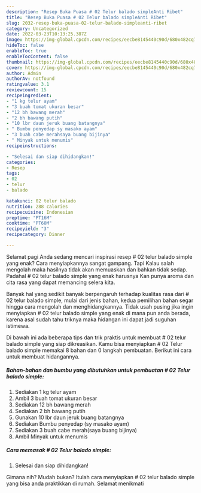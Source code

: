 ```yaml
---
description: "Resep Buka Puasa # 02 Telur balado simpleAnti Ribet"
title: "Resep Buka Puasa # 02 Telur balado simpleAnti Ribet"
slug: 2032-resep-buka-puasa-02-telur-balado-simpleanti-ribet
category: Uncategorized
date: 2022-03-23T10:13:25.387Z
image: https://img-global.cpcdn.com/recipes/eecbe8145440c90d/680x482cq70/02-telur-balado-simple-foto-resep-utama.jpg
hideToc: false
enableToc: true
enableTocContent: false
thumbnail: https://img-global.cpcdn.com/recipes/eecbe8145440c90d/680x482cq70/02-telur-balado-simple-foto-resep-utama.jpg
cover: https://img-global.cpcdn.com/recipes/eecbe8145440c90d/680x482cq70/02-telur-balado-simple-foto-resep-utama.jpg
author: Admin
authorAv: notfound
ratingvalue: 3.1
reviewcount: 15
recipeingredient:
- "1 kg telur ayam"
- "3 buah tomat ukuran besar"
- "12 bh bawang merah"
- "2 bh bawang putih"
- "10 lbr daun jeruk buang batangnya"
- " Bumbu penyedap sy masako ayam"
- "3 buah cabe merahsaya buang bijinya"
- " Minyak untuk menumis"
recipeinstructions:

- "Selesai dan siap dihidangkan!"
categories:
- Resep
tags:
- 02
- telur
- balado

katakunci: 02 telur balado 
nutrition: 288 calories
recipecuisine: Indonesian
preptime: "PT16M"
cooktime: "PT60M"
recipeyield: "3"
recipecategory: Dinner

---
```



Selamat pagi Anda sedang mencari inspirasi resep # 02 telur balado simple yang enak? Cara menyiapkannya sangat gampang. Tapi Kalau salah mengolah maka hasilnya tidak akan memuaskan dan bahkan tidak sedap. Padahal # 02 telur balado simple yang enak harusnya Kan punya aroma dan cita rasa yang dapat memancing selera kita.




Banyak hal yang sedikit banyak berpengaruh terhadap kualitas rasa dari # 02 telur balado simple, mulai dari jenis bahan, kedua pemilihan bahan segar hingga cara mengolah dan menghidangkannya. Tidak usah pusing jika ingin menyiapkan # 02 telur balado simple yang enak di mana pun anda berada, karena asal sudah tahu triknya maka hidangan ini dapat jadi suguhan istimewa.


Di bawah ini ada beberapa tips dan trik praktis untuk membuat # 02 telur balado simple yang siap dikreasikan. Kamu bisa menyiapkan # 02 Telur balado simple memakai 8 bahan dan 0 langkah pembuatan. Berikut ini cara untuk membuat hidangannya.

<!--inarticleads1-->

##### Bahan-bahan dan bumbu yang dibutuhkan untuk pembuatan # 02 Telur balado simple:

1. Sediakan 1 kg telur ayam
1. Ambil 3 buah tomat ukuran besar
1. Sediakan 12 bh bawang merah
1. Sediakan 2 bh bawang putih
1. Gunakan 10 lbr daun jeruk buang batangnya
1. Sediakan  Bumbu penyedap (sy masako ayam)
1. Sediakan 3 buah cabe merah(saya buang bijinya)
1. Ambil  Minyak untuk menumis




<!--inarticleads2-->

##### Cara memasak # 02 Telur balado simple:


1. Selesai dan siap dihidangkan!



Gimana nih? Mudah bukan? Itulah cara menyiapkan # 02 telur balado simple yang bisa anda praktikkan di rumah. Selamat menikmati

